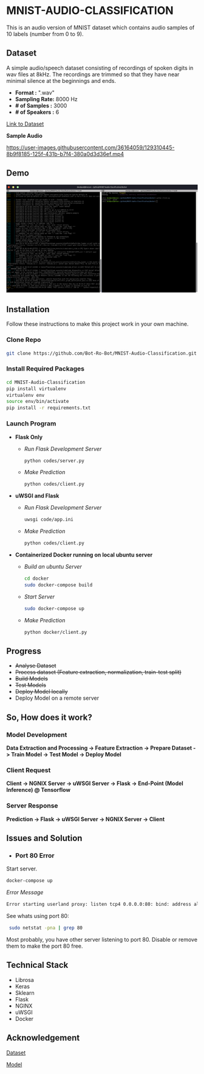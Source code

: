 # MNIST-AUDIO-CLASSIFICATION

This is an audio version of MNIST dataset which contains audio samples of 10 labels (number from 0 to 9).

## Dataset

A simple audio/speech dataset consisting of recordings of spoken digits in wav files at 8kHz. The recordings are trimmed so that they have near minimal silence at the beginnings and ends.
* **Format :** ".wav"
* **Sampling Rate:** 8000 Hz
* **# of Samples :** 3000
* **# of Speakers :** 6


[Link to Dataset](https://github.com/Jakobovski/free-spoken-digit-dataset)

**Sample Audio**

https://user-images.githubusercontent.com/36164059/129310445-8b9f8185-125f-431b-b7f4-380a0d3d36ef.mp4


## Demo
![alt text](Figures/demo.png)

## Installation
Follow these instructions to make this project work in your own machine.


### Clone Repo
  ```bash
  git clone https://github.com/Bot-Ro-Bot/MNIST-Audio-Classification.git
  ```

### Install Required Packages
  ```bash
  cd MNIST-Audio-Classification
  pip install virtualenv
  virtualenv env
  source env/bin/activate
  pip install -r requirements.txt
  ```

### Launch Program

* **Flask Only**
  * *Run Flask Development Server*
    ```bash
    python codes/server.py
    ```
  * *Make Prediction*
    ```bash
    python codes/client.py  
    ````

* **uWSGI and Flask**
  * *Run Flask Development Server*
    ```bash
    uwsgi code/app.ini
    ```
  * *Make Prediction*
    ```bash
    python codes/client.py  
    ````

* **Containerized Docker running on local ubuntu server**
  * *Build an ubuntu Server*
    ```bash
    cd docker
    sudo docker-compose build
    ```

  * *Start Server*
    ```bash
    sudo docker-compose up  
    ```

  * *Make Prediction*
    ```bash
    python docker/client.py  
    ```


## Progress
* ~~Analyse Dataset~~
* ~~Process dataset (Feature extraction, normalization, train-test split)~~
* ~~Build Models~~
* ~~Test Models~~
* ~~Deploy Model locally~~
* Deploy Model on a remote server


## So, How does it work?


### Model Development

**Data Extraction and Processing -> Feature Extraction -> Prepare Dataset -> Train Model -> Test Model -> Deploy Model**
 

### Client Request

**Client -> NGNIX Server -> uWSGI Server -> Flask -> End-Point (Model Inference) @ Tensorflow**


### Server Response

**Prediction -> Flask -> uWSGI Server -> NGNIX Server -> Client**



## Issues and Solution

* ### Port 80 Error
Start server.
```bash
docker-compose up
```
*Error Message*
```bash
Error starting userland proxy: listen tcp4 0.0.0.0:80: bind: address already in use
``` 
See whats using port 80:
``` bash
 sudo netstat -pna | grep 80
```
Most probably, you have other server listening to port 80. Disable or remove them to make the port 80 free.


## Technical Stack

* Librosa
* Keras
* Sklearn
* Flask
* NGINX
* uWSGI
* Docker

## Acknowledgement
[Dataset](https://github.com/Jakobovski)

[Model](https://github.com/musikalkemist)
